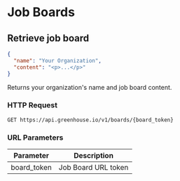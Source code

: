 # Job Boards

## Retrieve job board

```json
{
  "name": "Your Organization",
  "content": "<p>...</p>"
}
```

Returns your organization's name and job board content. 

### HTTP Request

`GET https://api.greenhouse.io/v1/boards/{board_token}`

### URL Parameters

Parameter | Description
--------- | -----------
board_token | Job Board URL token
